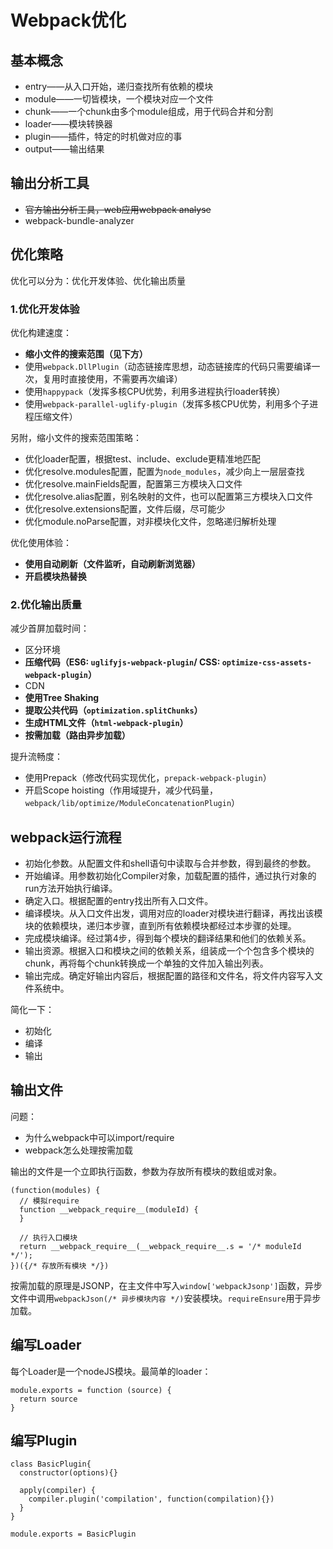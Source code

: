# Webpack优化

## 基本概念

* entry——从入口开始，递归查找所有依赖的模块
* module——一切皆模块，一个模块对应一个文件
* chunk——一个chunk由多个module组成，用于代码合并和分割
* loader——模块转换器
* plugin——插件，特定的时机做对应的事
* output——输出结果

## 输出分析工具

* ~~官方输出分析工具，web应用webpack analyse~~
* webpack-bundle-analyzer

## 优化策略

优化可以分为：优化开发体验、优化输出质量

### 1.优化开发体验

优化构建速度：
* **缩小文件的搜索范围（见下方）**
* 使用`webpack.DllPlugin`（动态链接库思想，动态链接库的代码只需要编译一次，复用时直接使用，不需要再次编译）
* 使用`happypack`（发挥多核CPU优势，利用多进程执行loader转换）
* 使用`webpack-parallel-uglify-plugin`（发挥多核CPU优势，利用多个子进程压缩文件）

另附，缩小文件的搜索范围策略：
* 优化loader配置，根据test、include、exclude更精准地匹配
* 优化resolve.modules配置，配置为`node_modules`，减少向上一层层查找
* 优化resolve.mainFields配置，配置第三方模块入口文件
* 优化resolve.alias配置，别名映射的文件，也可以配置第三方模块入口文件
* 优化resolve.extensions配置，文件后缀，尽可能少
* 优化module.noParse配置，对非模块化文件，忽略递归解析处理

优化使用体验：
* **使用自动刷新（文件监听，自动刷新浏览器）**
* **开启模块热替换**

### 2.优化输出质量

减少首屏加载时间：
* 区分环境
* **压缩代码（ES6: `uglifyjs-webpack-plugin`/ CSS: `optimize-css-assets-webpack-plugin`）**
* CDN
* **使用Tree Shaking**
* **提取公共代码（`optimization.splitChunks`）**
* **生成HTML文件（`html-webpack-plugin`）**
* **按需加载（路由异步加载）**

提升流畅度：
* 使用Prepack（修改代码实现优化，`prepack-webpack-plugin`）
* 开启Scope hoisting（作用域提升，减少代码量，`webpack/lib/optimize/ModuleConcatenationPlugin`）

## webpack运行流程

* 初始化参数。从配置文件和shell语句中读取与合并参数，得到最终的参数。
* 开始编译。用参数初始化Compiler对象，加载配置的插件，通过执行对象的run方法开始执行编译。
* 确定入口。根据配置的entry找出所有入口文件。
* 编译模块。从入口文件出发，调用对应的loader对模块进行翻译，再找出该模块的依赖模块，递归本步骤，直到所有依赖模块都经过本步骤的处理。
* 完成模块编译。经过第4步，得到每个模块的翻译结果和他们的依赖关系。
* 输出资源。根据入口和模块之间的依赖关系，组装成一个个包含多个模块的chunk，再将每个chunk转换成一个单独的文件加入输出列表。
* 输出完成。确定好输出内容后，根据配置的路径和文件名，将文件内容写入文件系统中。

简化一下：
* 初始化
* 编译
* 输出

## 输出文件

问题：

* 为什么webpack中可以import/require
* webpack怎么处理按需加载

输出的文件是一个立即执行函数，参数为存放所有模块的数组或对象。

    (function(modules) {
      // 模拟require
      function __webpack_require__(moduleId) {
      }

      // 执行入口模块
      return __webpack_require__(__webpack_require__.s = '/* moduleId */');
    })({/* 存放所有模块 */})

按需加载的原理是JSONP，在主文件中写入`window['webpackJsonp']`函数，异步文件中调用`webpackJson(/* 异步模块内容 */)`安装模块。`requireEnsure`用于异步加载。

## 编写Loader

每个Loader是一个nodeJS模块。最简单的loader：

    module.exports = function (source) {
      return source
    }
    
## 编写Plugin

    class BasicPlugin{
      constructor(options){}

      apply(compiler) {
        compiler.plugin('compilation', function(compilation){})
      }
    }

    module.exports = BasicPlugin
